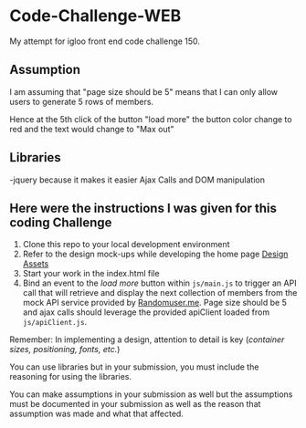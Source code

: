 # Code-Challenge-WEB
My attempt for igloo front end code challenge 150.

## Assumption
I am assuming that "page size should be 5" means that I can only allow users to generate 5 rows of members.

Hence at the 5th click of the button "load more" the button color change to red and the text would change to "Max out"

## Libraries
-jquery because it makes it easier Ajax Calls and DOM manipulation

## Here were the instructions I was given for this coding Challenge
1. Clone this repo to your local development environment
2. Refer to the design mock-ups while developing the home page [Design Assets](https://github.com/IglooSoftware/Code-Challenge-WEB-Members/tree/master/assets)
3. Start your work in the index.html file
4. Bind an event to the *load more* button within `js/main.js` to trigger an API call that will retrieve and display the next collection of members from the mock API service provided by [Randomuser.me](https://randomuser.me). Page size should be 5 and ajax calls should leverage the provided apiClient loaded from `js/apiClient.js`.

Remember: In implementing a design, attention to detail is key (*container sizes, positioning, fonts, etc.*)

You can use libraries but in your submission, you must include the reasoning for using the libraries.

You can make assumptions in your submission as well but the assumptions must be documented in your submission as well as the reason that assumption was made and what that affected.
